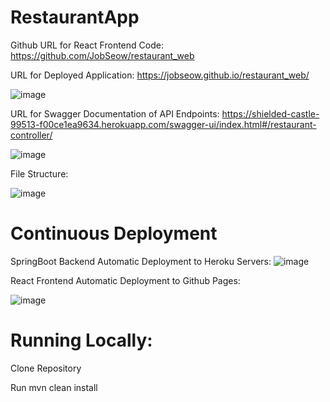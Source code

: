# RestaurantApp 

Github URL for React Frontend Code: https://github.com/JobSeow/restaurant_web

URL for Deployed Application: https://jobseow.github.io/restaurant_web/

![image](https://github.com/JobSeow/restaurantApp/assets/46678618/b82b6168-c434-4e8a-9d34-b5c5b49d8aaf)




URL for Swagger Documentation of API Endpoints: https://shielded-castle-99513-f00ce1ea9634.herokuapp.com/swagger-ui/index.html#/restaurant-controller/

![image](https://github.com/JobSeow/restaurantApp/assets/46678618/97193140-6959-4319-a121-8d87c70455a0)


File Structure:

![image](https://github.com/JobSeow/restaurantApp/assets/46678618/a9c8a7e9-5fd4-43cc-9901-6f89e42a31b0)



# Continuous Deployment

SpringBoot Backend Automatic Deployment to Heroku Servers:
![image](https://github.com/JobSeow/restaurantApp/assets/46678618/3db216d7-30b0-41d9-885d-a3af0478dc8a)

React Frontend Automatic Deployment to Github Pages:

![image](https://github.com/JobSeow/restaurantApp/assets/46678618/00334594-66c1-49f9-8c23-2c2695a26d6a)


# Running Locally:
Clone Repository


Run mvn clean install
